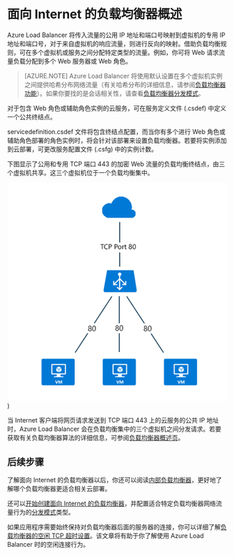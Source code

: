 
<properties
   pageTitle="面向 Internet 的负载均衡器概述 | Azure "
   description="面向 Internet 的负载均衡器及其功能的概述。使用虚拟机和云服务的 Azure 的负载均衡器的工作原理。"
   services="load-balancer"
   documentationCenter="na"
   authors="sdwheeler"
   manager="carmonm"
   editor="tysonn" />
<tags
   ms.service="load-balancer"
   ms.devlang="na"
   ms.topic="article"
   ms.tgt_pltfrm="na"
   ms.workload="infrastructure-services"
   ms.date="08/25/2016"
   wacn.date="10/10/2016" />


# 面向 Internet 的负载均衡器概述

Azure Load Balancer 将传入流量的公用 IP 地址和端口号映射到虚拟机的专用 IP 地址和端口号，对于来自虚拟机的响应流量，则进行反向的映射。借助负载均衡规则，可在多个虚拟机或服务之间分配特定类型的流量。例如，你可将 Web 请求流量负载分配到多个 Web 服务器或 Web 角色。


>[AZURE.NOTE] Azure Load Balancer 将使用默认设置在多个虚拟机实例之间提供哈希分布网络流量（有关哈希分布的详细信息，请参阅[负载均衡器功能](/documentation/articles/load-balancer-overview#load-balancer-features)）。如果你要找的是会话相关性，请查看[负载均衡器分发模式](/documentation/articles/load-balancer-distribution-mode/)。

对于包含 Web 角色或辅助角色实例的云服务，可在服务定义文件 (.csdef) 中定义一个公共终结点。

servicedefinition.csdef 文件将包含终结点配置，而当你有多个进行 Web 角色或辅助角色部署的角色实例时，将会针对该部署来设置负载均衡器。若要将实例添加到云部署，可更改服务配置文件 (.csfg) 中的实例计数。

下图显示了公用和专用 TCP 端口 443 的加密 Web 流量的负载均衡终结点，由三个虚拟机共享。这三个虚拟机位于一个负载均衡集中。

![公共负载均衡器示例](./media/load-balancer-internet-overview/IC727496.png))

当 Internet 客户端将网页请求发送到 TCP 端口 443 上的云服务的公共 IP 地址时，Azure Load Balancer 会在负载均衡集中的三个虚拟机之间分发请求。若要获取有关负载均衡器算法的详细信息，可参阅[负载均衡器概述页](/documentation/articles/load-balancer-overview/#load-balancer-features)。

## 后续步骤

了解面向 Internet 的负载均衡器以后，你还可以阅读[内部负载均衡器](/documentation/articles/load-balancer-internal-overview/)，更好地了解哪个负载均衡器更适合相关云部署。

还可以[开始创建面向 Internet 的负载均衡器](/documentation/articles/load-balancer-get-started-internet-arm-ps/)，并配置适合特定负载均衡器网络流量行为的[分发模式](/documentation/articles/load-balancer-distribution-mode/)类型。

如果应用程序需要始终保持对负载均衡器后面的服务器的连接，你可以详细了解[负载均衡器的空闲 TCP 超时设置](/documentation/articles/load-balancer-tcp-idle-timeout/)。该文章将有助于你了解使用 Azure Load Balancer 时的空闲连接行为。

<!---HONumber=Mooncake_0926_2016-->